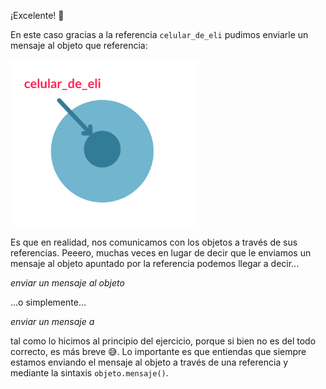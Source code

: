¡Excelente! :raised_hands:

En este caso gracias a la referencia `celular_de_eli` pudimos enviarle un mensaje al objeto que referencia:

<img src="https://raw.githubusercontent.com/MumukiProject/mumuki-guia-python3-objetos-y-mensajes/master/assets/objetos_nuevo2-12_1663683090381.svg" alt="objetos_nuevo2-12_1663683090381.svg" width="300px" height="auto">

Es que en realidad, nos comunicamos con los objetos a través de sus referencias. Peeero, muchas veces en lugar de decir que le enviamos un mensaje al objeto apuntado por la referencia podemos llegar a decir...

_enviar un mensaje al objeto_ 

...o simplemente...

_enviar un mensaje a_

tal como lo hicimos al principio del ejercicio, porque si bien no es del todo correcto, es más breve :sweat_smile:. Lo importante es que entiendas que siempre estamos enviando el mensaje al objeto a través de una referencia y mediante la sintaxis `objeto.mensaje()`.